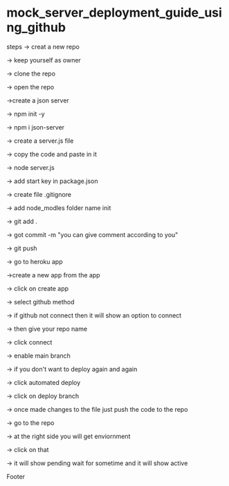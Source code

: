 # mock_server_deployment_guide_using_github

steps -> creat a new repo

-> keep yourself as owner

-> clone the repo

-> open the repo

->create a json server

-> npm init -y

-> npm i json-server

-> create a server.js file

-> copy the code and paste in it

-> node server.js

-> add start key in package.json

-> create file .gitignore

-> add node_modles folder name init

-> git add .

-> got commit -m "you can give comment according to you"

-> git push

-> go to heroku app

->create a new app from the app

-> click on create app

-> select github method

-> if github not connect then it will show an option to connect

-> then give your repo name

-> click connect

-> enable main branch

-> if you don't want to deploy again and again

-> click automated deploy

-> click on deploy branch

-> once made changes to the file just push the code to the repo

-> go to the repo

-> at the right side you will get enviornment

-> click on that

-> it will show pending wait for sometime and it will show active

Footer
